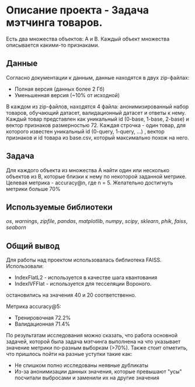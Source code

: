 # Oписание проекта - Задача мэтчинга товаров.

Есть два множества объектов: A и B. Каждый объект множества описывается какими-то признаками.

## Данные

Согласно документации к данным, данные находятся в двух zip-файлах: 

- Полная версия (данных более 2 Гб)
- Уменьшенная версия (~10% от исходной)

В каждом из zip-файлов, находятся 4 файла: анонимизированный набор товаров, обучающий датасет, валидационный датасет и ответы к нему. Каждый товар представлен как уникальный id (0-base, 1-base, 2-base) и вектор признаков размерностью 72. Каждая строчка - один товар, для которого известен уникальный id (0-query, 1-query, …) , вектор признаков и id товара из base.csv, который максимально похож на него.


## Задача

Для каждого объекта из множества A найти один или несколько объектов из B, которые близки к нему по некоторой заданной метрике. Целевая метрика - accuracy@n, где n = 5. Желательно достигнуть метрики больше 70%

## Используемые библиотеки

*os*, *warnings*, *zipfile*, *pandas*, *matplotlib*, *numpy*, *scipy*, *sklearn*, *phik*, *faiss*, *seaborn*

## Общий вывод

Для работы над проектом использовалась библиотека FAISS. Использовали:
- IndexFlatL2 - используется в качестве шага квантования
- IndexIVFFlat - используется для тесселяции Вороного.

остановились на значения 40 и 20 соответственно.

Метрика accuracy@5:

- Тренировочная	72.2%
- Валидационная	71.4%

По результатам исследования можно сказать, что работа основной задачей, которой была задача мэтчинга выполнена на что указывает значение метрики по-разным выборкам (>70%). Также стоит отметить, что пришлось пойти на разные уступки такие как:

- Не слишком полно исследованы неявные дубликаты
- Из-за анонимизации данных значения, которые превышают "усы" посчитали выбросами и заменили их на другие значения